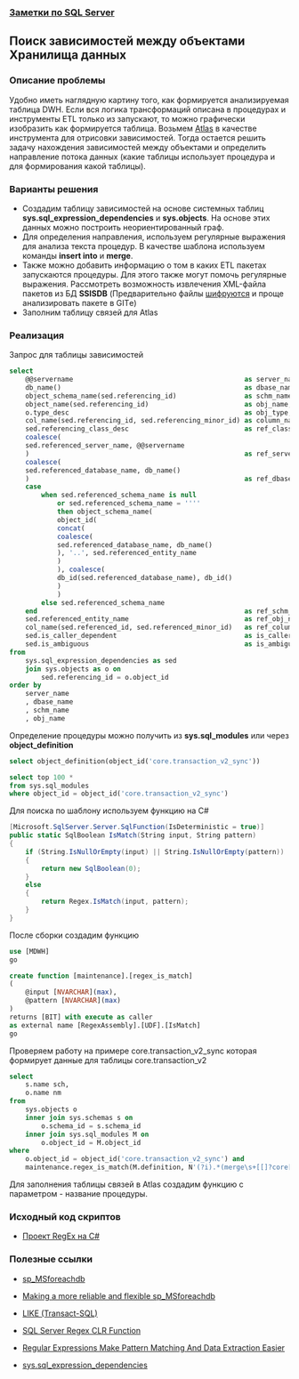 ### [Заметки по SQL Server](../SQLServer_note.md)  

## Поиск зависимостей между объектами Хранилища данных  

### Описание проблемы  

Удобно иметь наглядную картину того, как формируется анализируемая таблица DWH. Если вся логика трансформаций описана в процедурах и инструменты ETL только из запускают, то можно графически изобразить как формируется таблица. Возьмем [Atlas](https://atlas.apache.org/#/) в качестве инструмента для отрисовки зависимостей.  Тогда остается решить задачу нахождения зависимостей между объектами и определить направление потока данных (какие таблицы использует процедура и для формирования какой таблицы).

### Варианты решения  

- Создадим таблицу зависимостей на основе системных таблиц **sys.sql_expression_dependencies** и **sys.objects**. На основе этих данных можно построить неориентированный граф.
- Для определения направления, используем регулярные выражения для анализа текста процедур. В качестве шаблона используем команды **insert into** и **merge**.  
- Также можно добавить информацию о том в каких ETL пакетах запускаются процедуры. Для этого также могут помочь регулярные выражения. Рассмотреть возможность извлечения XML-файла пакетов из БД **SSISDB** (Предварительно файлы [шифруются](https://ask.sqlservercentral.com/questions/100651/querying-ssisdb-text-search-in-the-packet-definiti.html#) и проще анализировать пакете в GITе) 
- Заполним таблицу связей для Atlas  

### Реализация  

Запрос для таблицы зависимостей

```sql
select
	@@servername										   as server_name,
	db_name()											   as dbase_name,
	object_schema_name(sed.referencing_id)				   as schm_name,
	object_name(sed.referencing_id)						   as obj_name,
	o.type_desc											   as obj_type,
	col_name(sed.referencing_id, sed.referencing_minor_id) as column_name,
	sed.referencing_class_desc							   as ref_class,
	coalesce(
	sed.referenced_server_name, @@servername
	)													   as ref_server_name,
	coalesce(
	sed.referenced_database_name, db_name()
	)													   as ref_dbase_name,
	case
		when sed.referenced_schema_name is null
			or sed.referenced_schema_name = ''''
			then object_schema_name(
			object_id(
			concat(
			coalesce(
			sed.referenced_database_name, db_name()
			), '..', sed.referenced_entity_name
			)
			), coalesce(
			db_id(sed.referenced_database_name), db_id()
			)
			)
		else sed.referenced_schema_name
	end													   as ref_schm_name,
	sed.referenced_entity_name							   as ref_obj_name,
	col_name(sed.referenced_id, sed.referenced_minor_id)   as ref_column_name,
	sed.is_caller_dependent								   as is_caller_dependent,
	sed.is_ambiguous									   as is_ambiguous
from
	sys.sql_expression_dependencies as sed
	join sys.objects as o on
		sed.referencing_id = o.object_id
order by
	server_name
	, dbase_name
	, schm_name
	, obj_name
```

Определение процедуры можно получить из **sys.sql_modules** или через **object_definition**

```sql
select object_definition(object_id('core.transaction_v2_sync'))

select top 100 *
from sys.sql_modules
where object_id = object_id('core.transaction_v2_sync')
```

Для поиска по шаблону используем функцию на C#

```c#
[Microsoft.SqlServer.Server.SqlFunction(IsDeterministic = true)]
public static SqlBoolean IsMatch(String input, String pattern)
{
	if (String.IsNullOrEmpty(input) || String.IsNullOrEmpty(pattern))
	{
		return new SqlBoolean(0);
	}
	else
	{
		return Regex.IsMatch(input, pattern);
	}
}
```

После сборки создадим функцию 

```sql
use [MDWH]
go

create function [maintenance].[regex_is_match]
(
	@input [NVARCHAR](max),
	@pattern [NVARCHAR](max)
)
returns [BIT] with execute as caller
as external name [RegexAssembly].[UDF].[IsMatch]
go
```

Проверяем работу на примере core.transaction_v2_sync которая формирует данные для таблицы core.transaction_v2

```sql
select
	s.name sch,
	o.name nm
from
	sys.objects o
	inner join sys.schemas s on
		o.schema_id = s.schema_id
	inner join sys.sql_modules M on
		o.object_id = M.object_id
where
	o.object_id = object_id('core.transaction_v2_sync') and
	maintenance.regex_is_match(M.definition, N'(?i).*(merge\s+[[]?core[]]?.[[]?transaction_v2[]]?|insert\s+into\s+[[]?core[]]?.[[]?transaction_v2[]]?).*') = 1
```

Для заполнения таблицы связей в Atlas создадим функцию с параметром - название процедуры. 

### Исходный код скриптов  

- [Проект RegEx на C#](./SqlRegex.7z)

### Полезные ссылки  
- [sp_MSforeachdb](https://www.mssqltips.com/sqlservertip/1414/run-same-command-on-all-sql-server-databases-without-cursors/)  

- [Making a more reliable and flexible sp_MSforeachdb](https://www.mssqltips.com/sqlservertip/2201/making-a-more-reliable-and-flexible-spmsforeachdb/)  

- [LIKE (Transact-SQL)](https://docs.microsoft.com/ru-ru/sql/t-sql/language-elements/like-transact-sql?view=sql-server-ver15)  

- [SQL Server Regex CLR Function](https://www.mssqltips.com/sqlservertip/6529/sql-server-regex-clr-function/)  

- [Regular Expressions Make Pattern Matching And Data Extraction Easier](https://docs.microsoft.com/en-us/archive/msdn-magazine/2007/february/sql-server-regular-expressions-for-efficient-sql-querying)  

- [sys.sql_expression_dependencies](https://docs.microsoft.com/ru-ru/sql/relational-databases/system-catalog-views/sys-sql-expression-dependencies-transact-sql?view=sql-server-ver15)  

